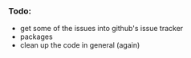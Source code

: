 ### Todo:
* get some of the issues into github's issue tracker
* packages
* clean up the code in general (again)